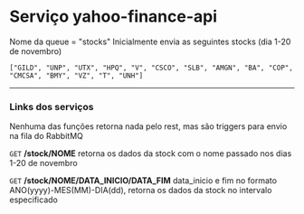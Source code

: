 # Serviço yahoo-finance-api

Nome da queue = "stocks"
Inicialmente envia as seguintes stocks (dia 1-20 de novembro)

```
["GILD", "UNP", "UTX", "HPQ", "V", "CSCO", "SLB", "AMGN", "BA", "COP", "CMCSA", "BMY", "VZ", "T", "UNH"]
```

--- 

### Links dos serviços

Nenhuma das funções retorna nada pelo rest, mas são triggers para envio na fila do RabbitMQ


`GET` **/stock/NOME**
retorna os dados da stock com o nome passado nos dias 1-20 de novembro

`GET` **/stock/NOME/DATA_INICIO/DATA_FIM**
data_inicio e fim no formato ANO(yyyy)-MES(MM)-DIA(dd), retorna os dados da stock no intervalo especificado

